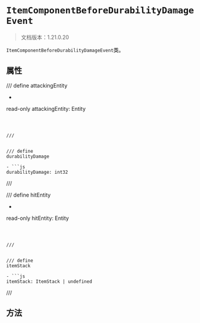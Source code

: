 # `ItemComponentBeforeDurabilityDamageEvent`

> 文档版本：1.21.0.20

`ItemComponentBeforeDurabilityDamageEvent`类。

## 属性

/// define
attackingEntity

- ```js
read-only attackingEntity: Entity
```



///


/// define
durabilityDamage

- ```js
durabilityDamage: int32
```



///


/// define
hitEntity

- ```js
read-only hitEntity: Entity
```



///


/// define
itemStack

- ```js
itemStack: ItemStack | undefined
```



///


## 方法
